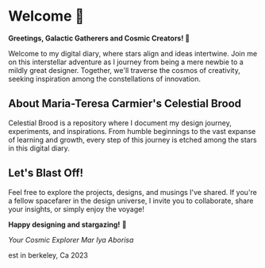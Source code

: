 # Welcome 🌟

**Greetings, Galactic Gatherers and Cosmic Creators! 🚀**

Welcome to my digital diary, where stars align and ideas intertwine. Join me on this interstellar adventure as I journey from being a mere newbie to a mildly great designer. Together, we'll traverse the cosmos of creativity, seeking inspiration among the constellations of innovation.

## About Maria-Teresa Carmier's Celestial Brood
Celestial Brood is a repository where I document my design journey, experiments, and inspirations. From humble beginnings to the vast expanse of learning and growth, every step of this journey is etched among the stars in this digital diary.

## Let's Blast Off!
Feel free to explore the projects, designs, and musings I've shared. If you're a fellow spacefarer in the design universe, I invite you to collaborate, share your insights, or simply enjoy the voyage!

**Happy designing and stargazing!** 🌌

*Your Cosmic Explorer*
*Mar Iya Aborisa* 

est in berkeley, Ca 2023

